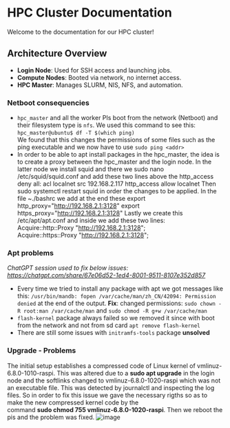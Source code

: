 # HPC Cluster Documentation

Welcome to the documentation for our HPC cluster!

## Architecture Overview
- **Login Node**: Used for SSH access and launching jobs.
- **Compute Nodes**: Booted via network, no internet access.
- **HPC Master**: Manages SLURM, NIS, NFS, and automation.

### Netboot consequencies
- `hpc_master` and all the worker PIs boot from the network (Netboot) and their filesystem type is `nfs`. We used this command to see this: `hpc_master@ubuntu$ df -T $(which ping)`<br>We found that this changes the permissions of some files such as the ping executable and we now have to use `sudo ping <addr>`
- In order to be able to apt install packages in the hpc_master, the idea is to create a proxy between the hpc_master and the login node. In the latter node we install squid and there we sudo nano /etc/squid/squid.conf and add these two lines above the http_access deny all:
acl localnet src 192.168.2.117
http_access allow localnet
Then sudo systemctl restart squid in order the changes to be applied. In the file ~./bashrc we add at the end these
export http_proxy="http://192.168.2.1:3128"
export https_proxy="http://192.168.2.1:3128"
Lastly we create this /etc/apt/apt.conf and inside we add these two lines:<br>
Acquire::http::Proxy "http://192.168.2.1:3128"; <br>
Acquire::https::Proxy "http://192.168.2.1:3128";

### Apt problems
_ChatGPT session used to fix below issues: https://chatgpt.com/share/67e06d52-1ed4-8001-9511-8107e352d857_
- Every time we tried to install any package with apt we got messages like this: `/usr/bin/mandb: fopen /var/cache/man/zh_CN/42094: Permission denied` at the end of the output. **Fix**: changed permissions: `sudo chown -R root:man /var/cache/man` and `sudo chmod -R g+w /var/cache/man`
- `flash-kernel` package always failed so we removed it since with boot from the network and not from sd card `apt remove flash-kernel`
- There are still some issues with `initramfs-tools` package **unsolved**

 ### Upgrade - Problems
 The initial setup establishes a compressed code of Linux kernel of vmlinuz-6.8.0-1010-raspi. This was altered due to a **sudo apt upgrade** 
 in the login node and the softlinks changed to vmlinuz-6.8.0-1020-raspi which was not an executable file. This was detected by journalctl and  inspecting the log files. So in order to fix this issue we gave the necessary rigths so as to make the new compressed kernel code by the     
 command **sudo chmod 755 vmlinuz-6.8.0-1020-raspi**. Then we reboot the pis and the problem was fixed.
  ![image](https://github.com/user-attachments/assets/892ba1f3-a046-4e71-92a3-4560c0ab55a6)

